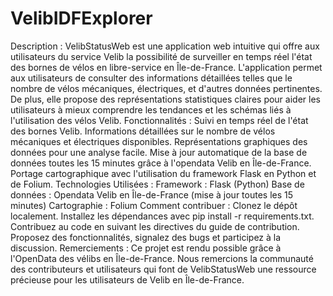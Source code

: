# VelibIDFExplorer
 Description :  VelibStatusWeb est une application web intuitive qui offre aux utilisateurs du service Velib la possibilité de surveiller en temps réel l'état des bornes de vélos en libre-service en Île-de-France. L'application permet aux utilisateurs de consulter des informations détaillées telles que le nombre de vélos mécaniques, électriques, et d'autres données pertinentes. De plus, elle propose des représentations statistiques claires pour aider les utilisateurs à mieux comprendre les tendances et les schémas liés à l'utilisation des vélos Velib.  Fonctionnalités :  Suivi en temps réel de l'état des bornes Velib. Informations détaillées sur le nombre de vélos mécaniques et électriques disponibles. Représentations graphiques des données pour une analyse facile. Mise à jour automatique de la base de données toutes les 15 minutes grâce à l'opendata Velib en Île-de-France. Portage cartographique avec l'utilisation du framework Flask en Python et de Folium. Technologies Utilisées :  Framework : Flask (Python) Base de données : Opendata Velib en Île-de-France (mise à jour toutes les 15 minutes) Cartographie : Folium Comment contribuer :  Clonez le dépôt localement. Installez les dépendances avec pip install -r requirements.txt. Contribuez au code en suivant les directives du guide de contribution. Proposez des fonctionnalités, signalez des bugs et participez à la discussion. Remerciements :  Ce projet est rendu possible grâce à l'OpenData des vélibs en Île-de-France. Nous remercions la communauté des contributeurs et utilisateurs qui font de VelibStatusWeb une ressource précieuse pour les utilisateurs de Velib en Île-de-France.
